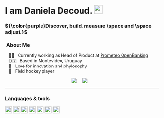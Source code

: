 # I am Daniela Decoud. <img src="https://media.giphy.com/media/hvRJCLFzcasrR4ia7z/giphy.gif" width="28px" height="28px">

### ${\color{purple}Discover, build, measure \space and \space adjust.}$

### &nbsp;**About Me**

&nbsp;&nbsp;&nbsp;:woman_technologist: &nbsp; Currently working as Head of Product at [Prometeo OpenBanking](https://prometeoapi.com/)    
&nbsp;&nbsp;&nbsp;:uruguay: &nbsp; Based in Montevideo, Uruguay  
&nbsp;&nbsp;&nbsp;:seedling: &nbsp; Love for innovation and phylosophy  
&nbsp;&nbsp;&nbsp;:field_hockey: &nbsp; Field hockey player


<p align="center">
<a href="https://www.linkedin.com/in/daniela-decoud-colev"><img src="https://img.shields.io/badge/linkedin-%230077B5.svg?&style=for-the-badge&logo=linkedin&logoColor=white" /></a>&nbsp;&nbsp;&nbsp;&nbsp;
<a href="mailto:daniela.decoud@gmail.com?subject=Hola,%20Daniela%20Decoud"><img src="https://img.shields.io/badge/gmail-%23D14836.svg?&style=for-the-badge&logo=gmail&logoColor=white" /></a>&nbsp;&nbsp;&nbsp;&nbsp;

---

### Languages & tools 
<img height=22 src="https://cdn.jsdelivr.net/gh/devicons/devicon/icons/jira/jira-original-wordmark.svg"/> <img height=22 src="https://cdn.jsdelivr.net/gh/devicons/devicon/icons/confluence/confluence-original.svg"/> <img height=22 src="https://cdn.jsdelivr.net/gh/devicons/devicon/icons/github/github-original.svg"/> <img height=22 src="https://cdn.jsdelivr.net/gh/devicons/devicon/icons/python/python-original.svg"/> <img height=22 src="https://cdn.jsdelivr.net/gh/devicons/devicon/icons/mysql/mysql-original.svg"/> <img height=22 src="https://cdn.jsdelivr.net/gh/devicons/devicon/icons/css3/css3-original.svg"/> <img height=22 src="https://cdn.jsdelivr.net/gh/devicons/devicon/icons/html5/html5-original.svg"/>
          










